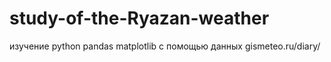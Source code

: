 # study-of-the-Ryazan-weather
 изучение python pandas matplotlib с помощью данных gismeteo.ru/diary/
